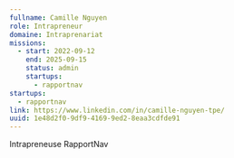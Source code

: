 ```yaml
---
fullname: Camille Nguyen
role: Intrapreneur
domaine: Intraprenariat
missions:
  - start: 2022-09-12
    end: 2025-09-15
    status: admin
    startups:
      - rapportnav
startups:
  - rapportnav
link: https://www.linkedin.com/in/camille-nguyen-tpe/
uuid: 1e48d2f0-9df9-4169-9ed2-8eaa3cdfde91
---
```

Intrapreneuse RapportNav